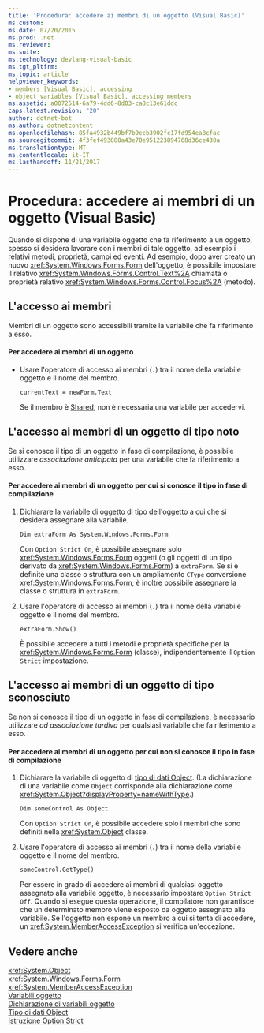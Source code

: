 ```yaml
---
title: 'Procedura: accedere ai membri di un oggetto (Visual Basic)'
ms.custom: 
ms.date: 07/20/2015
ms.prod: .net
ms.reviewer: 
ms.suite: 
ms.technology: devlang-visual-basic
ms.tgt_pltfrm: 
ms.topic: article
helpviewer_keywords:
- members [Visual Basic], accessing
- object variables [Visual Basic], accessing members
ms.assetid: a0072514-6a79-4dd6-8d03-ca8c13e61ddc
caps.latest.revision: "20"
author: dotnet-bot
ms.author: dotnetcontent
ms.openlocfilehash: 85fa4932b449bf7b9ecb3902fc17fd954ea8cfac
ms.sourcegitcommit: 4f3fef493080a43e70e951223894768d36ce430a
ms.translationtype: MT
ms.contentlocale: it-IT
ms.lasthandoff: 11/21/2017
---
```

# <a name="how-to-access-members-of-an-object-visual-basic"></a>Procedura: accedere ai membri di un oggetto (Visual Basic)
Quando si dispone di una variabile oggetto che fa riferimento a un oggetto, spesso si desidera lavorare con i membri di tale oggetto, ad esempio i relativi metodi, proprietà, campi ed eventi. Ad esempio, dopo aver creato un nuovo <xref:System.Windows.Forms.Form> dell'oggetto, è possibile impostare il relativo <xref:System.Windows.Forms.Control.Text%2A> chiamata o proprietà relativo <xref:System.Windows.Forms.Control.Focus%2A> (metodo).  
  
## <a name="accessing-members"></a>L'accesso ai membri  
 Membri di un oggetto sono accessibili tramite la variabile che fa riferimento a esso.  
  
#### <a name="to-access-members-of-an-object"></a>Per accedere ai membri di un oggetto  
  
-   Usare l'operatore di accesso ai membri (`.`) tra il nome della variabile oggetto e il nome del membro.  
  
    ```  
    currentText = newForm.Text  
    ```  
  
     Se il membro è [Shared](../../../../visual-basic/language-reference/modifiers/shared.md), non è necessaria una variabile per accedervi.  
  
## <a name="accessing-members-of-an-object-of-known-type"></a>L'accesso ai membri di un oggetto di tipo noto  
 Se si conosce il tipo di un oggetto in fase di compilazione, è possibile utilizzare *associazione anticipata* per una variabile che fa riferimento a esso.  
  
#### <a name="to-access-members-of-an-object-for-which-you-know-the-type-at-compile-time"></a>Per accedere ai membri di un oggetto per cui si conosce il tipo in fase di compilazione  
  
1.  Dichiarare la variabile di oggetto di tipo dell'oggetto a cui che si desidera assegnare alla variabile.  
  
    ```  
    Dim extraForm As System.Windows.Forms.Form  
    ```  
  
     Con `Option Strict On`, è possibile assegnare solo <xref:System.Windows.Forms.Form> oggetti (o gli oggetti di un tipo derivato da <xref:System.Windows.Forms.Form>) a `extraForm`. Se si è definite una classe o struttura con un ampliamento `CType` conversione <xref:System.Windows.Forms.Form>, è inoltre possibile assegnare la classe o struttura in `extraForm`.  
  
2.  Usare l'operatore di accesso ai membri (`.`) tra il nome della variabile oggetto e il nome del membro.  
  
    ```  
    extraForm.Show()  
    ```  
  
     È possibile accedere a tutti i metodi e proprietà specifiche per la <xref:System.Windows.Forms.Form> (classe), indipendentemente il `Option Strict` impostazione.  
  
## <a name="accessing-members-of-an-object-of-unknown-type"></a>L'accesso ai membri di un oggetto di tipo sconosciuto  
 Se non si conosce il tipo di un oggetto in fase di compilazione, è necessario utilizzare *ad associazione tardiva* per qualsiasi variabile che fa riferimento a esso.  
  
#### <a name="to-access-members-of-an-object-for-which-you-do-not-know-the-type-at-compile-time"></a>Per accedere ai membri di un oggetto per cui non si conosce il tipo in fase di compilazione  
  
1.  Dichiarare la variabile di oggetto di [tipo di dati Object](../../../../visual-basic/language-reference/data-types/object-data-type.md). (La dichiarazione di una variabile come `Object` corrisponde alla dichiarazione come <xref:System.Object?displayProperty=nameWithType>.)  
  
    ```  
    Dim someControl As Object  
    ```  
  
     Con `Option Strict On`, è possibile accedere solo i membri che sono definiti nella <xref:System.Object> classe.  
  
2.  Usare l'operatore di accesso ai membri (`.`) tra il nome della variabile oggetto e il nome del membro.  
  
    ```  
    someControl.GetType()  
    ```  
  
     Per essere in grado di accedere ai membri di qualsiasi oggetto assegnato alla variabile oggetto, è necessario impostare `Option Strict Off`. Quando si esegue questa operazione, il compilatore non garantisce che un determinato membro viene esposto da oggetto assegnato alla variabile. Se l'oggetto non espone un membro a cui si tenta di accedere, un <xref:System.MemberAccessException> si verifica un'eccezione.  
  
## <a name="see-also"></a>Vedere anche  
 <xref:System.Object>  
 <xref:System.Windows.Forms.Form>  
 <xref:System.MemberAccessException>  
 [Variabili oggetto](../../../../visual-basic/programming-guide/language-features/variables/object-variables.md)  
 [Dichiarazione di variabili oggetto](../../../../visual-basic/programming-guide/language-features/variables/object-variable-declaration.md)  
 [Tipo di dati Object](../../../../visual-basic/language-reference/data-types/object-data-type.md)  
 [Istruzione Option Strict](../../../../visual-basic/language-reference/statements/option-strict-statement.md)
